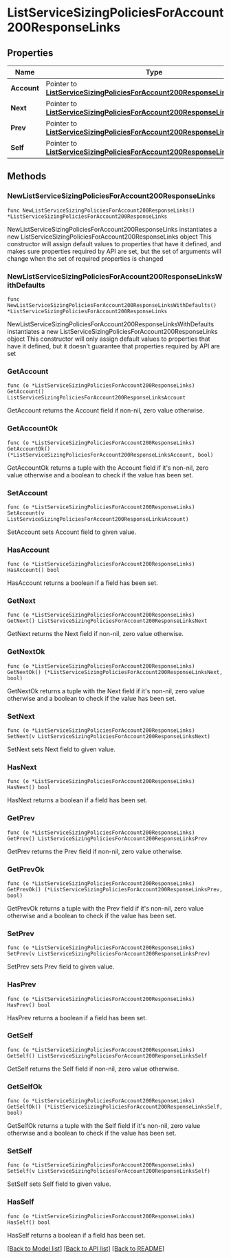 # ListServiceSizingPoliciesForAccount200ResponseLinks

## Properties

Name | Type | Description | Notes
------------ | ------------- | ------------- | -------------
**Account** | Pointer to [**ListServiceSizingPoliciesForAccount200ResponseLinksAccount**](ListServiceSizingPoliciesForAccount200ResponseLinksAccount.md) |  | [optional] 
**Next** | Pointer to [**ListServiceSizingPoliciesForAccount200ResponseLinksNext**](ListServiceSizingPoliciesForAccount200ResponseLinksNext.md) |  | [optional] 
**Prev** | Pointer to [**ListServiceSizingPoliciesForAccount200ResponseLinksPrev**](ListServiceSizingPoliciesForAccount200ResponseLinksPrev.md) |  | [optional] 
**Self** | Pointer to [**ListServiceSizingPoliciesForAccount200ResponseLinksSelf**](ListServiceSizingPoliciesForAccount200ResponseLinksSelf.md) |  | [optional] 

## Methods

### NewListServiceSizingPoliciesForAccount200ResponseLinks

`func NewListServiceSizingPoliciesForAccount200ResponseLinks() *ListServiceSizingPoliciesForAccount200ResponseLinks`

NewListServiceSizingPoliciesForAccount200ResponseLinks instantiates a new ListServiceSizingPoliciesForAccount200ResponseLinks object
This constructor will assign default values to properties that have it defined,
and makes sure properties required by API are set, but the set of arguments
will change when the set of required properties is changed

### NewListServiceSizingPoliciesForAccount200ResponseLinksWithDefaults

`func NewListServiceSizingPoliciesForAccount200ResponseLinksWithDefaults() *ListServiceSizingPoliciesForAccount200ResponseLinks`

NewListServiceSizingPoliciesForAccount200ResponseLinksWithDefaults instantiates a new ListServiceSizingPoliciesForAccount200ResponseLinks object
This constructor will only assign default values to properties that have it defined,
but it doesn't guarantee that properties required by API are set

### GetAccount

`func (o *ListServiceSizingPoliciesForAccount200ResponseLinks) GetAccount() ListServiceSizingPoliciesForAccount200ResponseLinksAccount`

GetAccount returns the Account field if non-nil, zero value otherwise.

### GetAccountOk

`func (o *ListServiceSizingPoliciesForAccount200ResponseLinks) GetAccountOk() (*ListServiceSizingPoliciesForAccount200ResponseLinksAccount, bool)`

GetAccountOk returns a tuple with the Account field if it's non-nil, zero value otherwise
and a boolean to check if the value has been set.

### SetAccount

`func (o *ListServiceSizingPoliciesForAccount200ResponseLinks) SetAccount(v ListServiceSizingPoliciesForAccount200ResponseLinksAccount)`

SetAccount sets Account field to given value.

### HasAccount

`func (o *ListServiceSizingPoliciesForAccount200ResponseLinks) HasAccount() bool`

HasAccount returns a boolean if a field has been set.

### GetNext

`func (o *ListServiceSizingPoliciesForAccount200ResponseLinks) GetNext() ListServiceSizingPoliciesForAccount200ResponseLinksNext`

GetNext returns the Next field if non-nil, zero value otherwise.

### GetNextOk

`func (o *ListServiceSizingPoliciesForAccount200ResponseLinks) GetNextOk() (*ListServiceSizingPoliciesForAccount200ResponseLinksNext, bool)`

GetNextOk returns a tuple with the Next field if it's non-nil, zero value otherwise
and a boolean to check if the value has been set.

### SetNext

`func (o *ListServiceSizingPoliciesForAccount200ResponseLinks) SetNext(v ListServiceSizingPoliciesForAccount200ResponseLinksNext)`

SetNext sets Next field to given value.

### HasNext

`func (o *ListServiceSizingPoliciesForAccount200ResponseLinks) HasNext() bool`

HasNext returns a boolean if a field has been set.

### GetPrev

`func (o *ListServiceSizingPoliciesForAccount200ResponseLinks) GetPrev() ListServiceSizingPoliciesForAccount200ResponseLinksPrev`

GetPrev returns the Prev field if non-nil, zero value otherwise.

### GetPrevOk

`func (o *ListServiceSizingPoliciesForAccount200ResponseLinks) GetPrevOk() (*ListServiceSizingPoliciesForAccount200ResponseLinksPrev, bool)`

GetPrevOk returns a tuple with the Prev field if it's non-nil, zero value otherwise
and a boolean to check if the value has been set.

### SetPrev

`func (o *ListServiceSizingPoliciesForAccount200ResponseLinks) SetPrev(v ListServiceSizingPoliciesForAccount200ResponseLinksPrev)`

SetPrev sets Prev field to given value.

### HasPrev

`func (o *ListServiceSizingPoliciesForAccount200ResponseLinks) HasPrev() bool`

HasPrev returns a boolean if a field has been set.

### GetSelf

`func (o *ListServiceSizingPoliciesForAccount200ResponseLinks) GetSelf() ListServiceSizingPoliciesForAccount200ResponseLinksSelf`

GetSelf returns the Self field if non-nil, zero value otherwise.

### GetSelfOk

`func (o *ListServiceSizingPoliciesForAccount200ResponseLinks) GetSelfOk() (*ListServiceSizingPoliciesForAccount200ResponseLinksSelf, bool)`

GetSelfOk returns a tuple with the Self field if it's non-nil, zero value otherwise
and a boolean to check if the value has been set.

### SetSelf

`func (o *ListServiceSizingPoliciesForAccount200ResponseLinks) SetSelf(v ListServiceSizingPoliciesForAccount200ResponseLinksSelf)`

SetSelf sets Self field to given value.

### HasSelf

`func (o *ListServiceSizingPoliciesForAccount200ResponseLinks) HasSelf() bool`

HasSelf returns a boolean if a field has been set.


[[Back to Model list]](../README.md#documentation-for-models) [[Back to API list]](../README.md#documentation-for-api-endpoints) [[Back to README]](../README.md)


